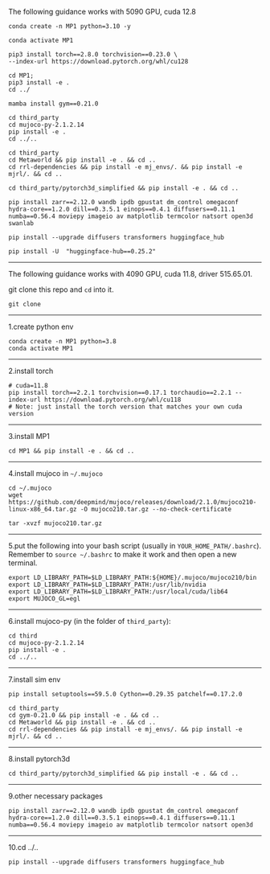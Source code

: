 
The following guidance works with 5090 GPU, cuda 12.8

```Shell
conda create -n MP1 python=3.10 -y

conda activate MP1

pip3 install torch==2.8.0 torchvision==0.23.0 \
--index-url https://download.pytorch.org/whl/cu128

cd MP1; 
pip3 install -e .
cd ../

mamba install gym==0.21.0

cd third_party
cd mujoco-py-2.1.2.14
pip install -e .
cd ../..

cd third_party
cd Metaworld && pip install -e . && cd ..
cd rrl-dependencies && pip install -e mj_envs/. && pip install -e mjrl/. && cd ..

cd third_party/pytorch3d_simplified && pip install -e . && cd ..

pip install zarr==2.12.0 wandb ipdb gpustat dm_control omegaconf hydra-core==1.2.0 dill==0.3.5.1 einops==0.4.1 diffusers==0.11.1 numba==0.56.4 moviepy imageio av matplotlib termcolor natsort open3d swanlab

pip install --upgrade diffusers transformers huggingface_hub

pip install -U  "huggingface-hub==0.25.2"
```

----------------------

The following guidance works with 4090 GPU, cuda 11.8, driver 515.65.01.

git clone this repo and `cd` into it.

    git clone 

---

1.create python env

    conda create -n MP1 python=3.8
    conda activate MP1

---

2.install torch

    # cuda=11.8
    pip install torch==2.2.1 torchvision==0.17.1 torchaudio==2.2.1 --index-url https://download.pytorch.org/whl/cu118
    # Note: just install the torch version that matches your own cuda version

---

3.install MP1

    cd MP1 && pip install -e . && cd ..

---

4.install mujoco in `~/.mujoco`

    cd ~/.mujoco
    wget https://github.com/deepmind/mujoco/releases/download/2.1.0/mujoco210-linux-x86_64.tar.gz -O mujoco210.tar.gz --no-check-certificate

    tar -xvzf mujoco210.tar.gz
---

5.put the following into your bash script (usually in `YOUR_HOME_PATH/.bashrc`). Remember to `source ~/.bashrc` to make it work and then open a new terminal.

    export LD_LIBRARY_PATH=$LD_LIBRARY_PATH:${HOME}/.mujoco/mujoco210/bin
    export LD_LIBRARY_PATH=$LD_LIBRARY_PATH:/usr/lib/nvidia
    export LD_LIBRARY_PATH=$LD_LIBRARY_PATH:/usr/local/cuda/lib64
    export MUJOCO_GL=egl

---

6.install mujoco-py (in the folder of `third_party`):

    cd third
    cd mujoco-py-2.1.2.14
    pip install -e .
    cd ../..

----

7.install sim env

    pip install setuptools==59.5.0 Cython==0.29.35 patchelf==0.17.2.0

    cd third_party
    cd gym-0.21.0 && pip install -e . && cd ..
    cd Metaworld && pip install -e . && cd ..
    cd rrl-dependencies && pip install -e mj_envs/. && pip install -e mjrl/. && cd ..

---

8.install pytorch3d

    cd third_party/pytorch3d_simplified && pip install -e . && cd ..

---

9.other necessary packages

    pip install zarr==2.12.0 wandb ipdb gpustat dm_control omegaconf hydra-core==1.2.0 dill==0.3.5.1 einops==0.4.1 diffusers==0.11.1 numba==0.56.4 moviepy imageio av matplotlib termcolor natsort open3d

---

10.cd ../..

    pip install --upgrade diffusers transformers huggingface_hub
